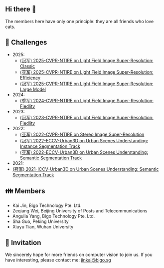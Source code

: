 ## Hi there 👋

The members here have only one principle: they are all friends who love cats.

## 👑 Challenges
- 2025:
  - [(冠军) 2025-CVPR-NTIRE on Light Field Image Super-Resolution: Classic](https://github.com/OpenMeow/LFTransMamba)
  - [(亚军) 2025-CVPR-NTIRE on Light Field Image Super-Resolution: Efficiency](https://github.com/OpenMeow/LFTransMamba)
  - [(冠军) 2025-CVPR-NTIRE on Light Field Image Super-Resolution: Large Model](https://github.com/OpenMeow/LFTransMamba)
- 2024:
  - [(季军) 2024-CVPR-NTIRE on Light Field Image Super-Resolution: Fiedlity](https://github.com/OpenMeow/NTIRE24_LFSR_PSWPP)
- 2023:
  - [(冠军) 2023-CVPR-NTIRE on Light Field Image Super-Resolution: Fiedlity](https://github.com/OpenMeow/NTIRE23_LFSR_DistgEPIT)
- 2022:
  - [(亚军) 2022-CVPR-NTIRE on Stereo Image Super-Resolution](#)
  - [(冠军) 2022-ECCV-Urban3D on Urban Scenes Understanding: Instance Segmentation Track](#)
  - [(亚军) 2022-ECCV-Urban3D on Urban Scenes Understanding: Semantic Segmentation Track](#)
- 2021:
-   [(冠军) 2021-ICCV-Urban3D on Urban Scenes Understanding: Semantic Segmentation Track](#)

## 👪 Members

- Kai Jin, Bigo Technology Pte. Ltd.
- Zeqiang Wei, Beijing University of Posts and Telecommunications
- Angulia Yang, Bigo Technology Pte. Ltd.
- Sha Guo, Peking University
- Xiuyu Tian, Wuhan University

## 🫰 Invitation

We sincerely hope for more friends on computer vision to join us.
If you have interesting, please contact me: jinkai@bigo.sg

